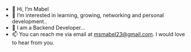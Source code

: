 - 👋 Hi, I’m Mabel
- 👀 I’m interested in learning, growing, networking and personal development..
- 🌱 I am a Backend Developer...
- 📫 You can reach me via email at msmabel23@gmail.com. I would love to hear from you.

<!---
Maeyy23/Maeyy23 is a ✨ special ✨ repository because its `README.md` (this file) appears on your GitHub profile.
You can click the Preview link to take a look at your changes.
--->
